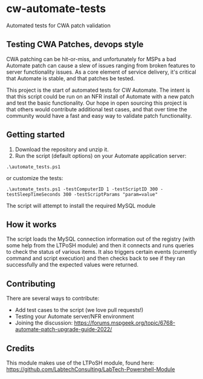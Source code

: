 # cw-automate-tests
Automated tests for CWA patch validation

## Testing CWA Patches, devops style
CWA patching can be hit-or-miss, and unfortunately for MSPs a bad Automate patch can cause a slew of issues ranging from broken features to server functionality issues. As a core element of service delivery, it's critical that Automate is stable, and that patches be tested.

This project is the start of automated tests for CW Automate. The intent is that this script could be run on an NFR install of Automate with a new patch and test the basic functionality. Our hope in open sourcing this project is that others would contribute additional test cases, and that over time the community would have a fast and easy way to validate patch functionality.

## Getting started
1. Download the repository and unzip it.
2. Run the script (default options) on your Automate application server:    

`.\automate_tests.ps1`  
	
or customize the tests:    

	.\automate_tests.ps1 -testComputerID 1 -testScriptID 300 -testSleepTimeSeconds 300 -testScriptParams "param=value"

The script will attempt to install the required MySQL module 


## How it works

The script loads the MySQL connection information out of the registry (with some help from the LTPoSH module) and then it connects and runs queries to check the status of various items. It also triggers certain events (currently command and script execution) and then checks back to see if they ran successfully and the expected values were returned.

## Contributing
There are several ways to contribute: 
 * Add test cases to the script (we love pull requests!)
 * Testing your Automate server/NFR environment
 * Joining the discussion: https://forums.mspgeek.org/topic/6768-automate-patch-upgrade-guide-2022/
 
 
## Credits
This module makes use of the LTPoSH module, found here: https://github.com/LabtechConsulting/LabTech-Powershell-Module 